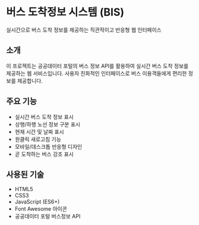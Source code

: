# 버스 도착정보 시스템 (BIS)

실시간으로 버스 도착 정보를 제공하는 직관적이고 반응형 웹 인터페이스

## 소개

이 프로젝트는 공공데이터 포털의 버스 정보 API를 활용하여 실시간 버스 도착 정보를 제공하는 웹 서비스입니다. 사용자 친화적인 인터페이스로 버스 이용객들에게 편리한 정보를 제공합니다.

## 주요 기능

- 실시간 버스 도착 정보 표시
- 상행/하행 노선 정보 구분 표시
- 현재 시간 및 날짜 표시
- 원클릭 새로고침 기능
- 모바일/데스크톱 반응형 디자인
- 곧 도착하는 버스 강조 표시

## 사용된 기술

- HTML5
- CSS3
- JavaScript (ES6+)
- Font Awesome 아이콘
- 공공데이터 포털 버스정보 API
